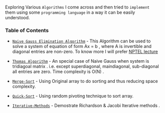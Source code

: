 Exploring Various `Algorithms` I come across and then tried to `implement` them using some `programming language` in a way it can be easily understood.

 ### Table of Contents
- [`Naive Gauss Elimination Algorithm`](https://github.com/kumar-mahendra/Mathematics_of_Scientific_Computing/blob/main/Naive_Gauss_method.ipynb) - This Algorithm can be used to solve a system of equation of form Ax = b , where A is invertible and diagonal entries are non-zero. To know more I will prefer [NPTEL lecture](https://nptel.ac.in/content/storage2/courses/122104019/numerical-analysis/kadalbajoo/lec1/fnode5.html)

- [`Thomas Algorithm`](https://github.com/kumar-mahendra/Mathematics_of_Scientific_Computing/blob/main/Thomas%20Algorithm.ipynb) - An special case of Naive Gauss when system is tridiagoal matrix . i.e. except superdiagonal, maindiagonal, sub-diagonal all entries are zero. Time complexity is O(N) .

- [`Merge-Sort`](https://github.com/kumar-mahendra/Mathematics_of_Scientific_Computing/blob/main/mergesort_new_way.cpp) - Using Original array to do sorting and thus reducing space complexity.

- [`Quick-Sort`](https://github.com/kumar-mahendra/Mathematics_of_Scientific_Computing/blob/main/quicksort_with_random_pivoting.cpp) -  Using random pivoting technique  to sort array. 

- [`Iterative-Methods`](https://github.com/kumar-mahendra/Mathematics-and-Algorithms/blob/main/Iterative%20Methods.ipynb) - Demostrate Richardson & Jacobi Iterative methods .
